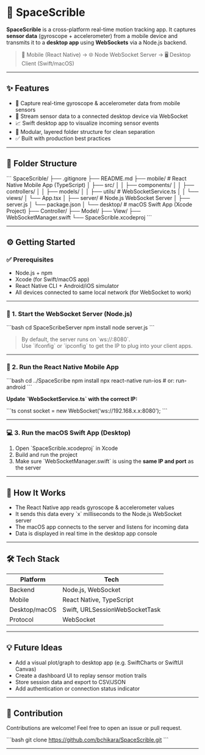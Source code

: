 # 🚀 SpaceScrible

**SpaceScrible** is a cross-platform real-time motion tracking app. It captures **sensor data** (gyroscope + accelerometer) from a mobile device and transmits it to a **desktop app** using **WebSockets** via a Node.js backend.

> 📱 Mobile (React Native) → 🌐 Node WebSocket Server → 🖥️ Desktop Client (Swift/macOS)

---

## ✨ Features

- 📲 Capture real-time gyroscope & accelerometer data from mobile sensors
- 🔁 Stream sensor data to a connected desktop device via WebSocket
- 📈 Swift desktop app to visualize incoming sensor events
- 🧠 Modular, layered folder structure for clean separation
- ✅ Built with production best practices

---

## 📁 Folder Structure

\`\`\`
SpaceScrible/
├── .gitignore
├── README.md
├── mobile/           # React Native Mobile App (TypeScript)
│   ├── src/
│   │   ├── components/
│   │   ├── controllers/
│   │   ├── models/
│   │   ├── utils/         # WebSocketService.ts
│   │   └── views/
│   └── App.tsx
│
├── server/     # Node.js WebSocket Server
│   ├── server.js
│   └── package.json
│
└── desktop/          # macOS Swift App (Xcode Project)
    ├── Controller/
    ├── Model/
    ├── View/
    ├── WebSocketManager.swift
    └── SpaceScribIe.xcodeproj
\`\`\`

---

## ⚙️ Getting Started

### ✅ Prerequisites

- Node.js + npm
- Xcode (for Swift/macOS app)
- React Native CLI + Android/iOS simulator
- All devices connected to same local network (for WebSocket to work)

---

### 🧱 1. Start the WebSocket Server (Node.js)

\`\`\`bash
cd SpaceScribeServer
npm install
node server.js
\`\`\`

> By default, the server runs on \`ws://<your-local-ip>:8080\`.  
> Use \`ifconfig\` or \`ipconfig\` to get the IP to plug into your client apps.

---

### 📱 2. Run the React Native Mobile App

\`\`\`bash
cd ../SpaceScribe
npm install
npx react-native run-ios     # or: run-android
\`\`\`

**Update \`WebSocketService.ts\` with the correct IP:**

\`\`\`ts
const socket = new WebSocket('ws://192.168.x.x:8080');
\`\`\`

---

### 💻 3. Run the macOS Swift App (Desktop)

1. Open \`SpaceScribIe.xcodeproj\` in Xcode
2. Build and run the project
3. Make sure \`WebSocketManager.swift\` is using the **same IP and port** as the server

---

## 🧪 How It Works

- The React Native app reads gyroscope & accelerometer values
- It sends this data every \`x\` milliseconds to the Node.js WebSocket server
- The macOS app connects to the server and listens for incoming data
- Data is displayed in real time in the desktop app console

---

## 🛠️ Tech Stack

| Platform       | Tech                            |
|----------------|---------------------------------|
| Backend        | Node.js, WebSocket              |
| Mobile         | React Native, TypeScript        |
| Desktop/macOS  | Swift, URLSessionWebSocketTask  |
| Protocol       | WebSocket                       |

---

## 💡 Future Ideas

- Add a visual plot/graph to desktop app (e.g. SwiftCharts or SwiftUI Canvas)
- Create a dashboard UI to replay sensor motion trails
- Store session data and export to CSV/JSON
- Add authentication or connection status indicator

---

## 🤝 Contribution

Contributions are welcome! Feel free to open an issue or pull request.

\`\`\`bash
git clone https://github.com/bchikara/SpaceScrible.git
\`\`\`

---

